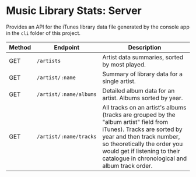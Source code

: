 # Music Library Stats: Server

Provides an API for the iTunes library data file generated by the console app in the `cli` folder of this project.

| Method | &nbsp;&nbsp;&nbsp;&nbsp;Endpoint&nbsp;&nbsp;&nbsp;&nbsp; | Description                                                                                                                                                                                                                                                      |
|--------|----------------------------------------------------------|------------------------------------------------------------------------------------------------------------------------------------------------------------------------------------------------------------------------------------------------------------------|
| GET    | `/artists`                                               | Artist data summaries, sorted by most played.                                                                                                                                                                                                                    |
| GET    | `/artist/:name`                                          | Summary of library data for a single artist.                                                                                                                                                                                                                     |
| GET    | `/artist/:name/albums`                                   | Detailed album data for an artist. Albums sorted by year.                                                                                                                                                                                                        |
| GET    | `/artist/:name/tracks`                                   | All tracks on an artist's albums (tracks are grouped by the "album artist" field from iTunes). Tracks are sorted by year and then track number, so theoretically the order you would get if listening to their catalogue in chronological and album track order. |